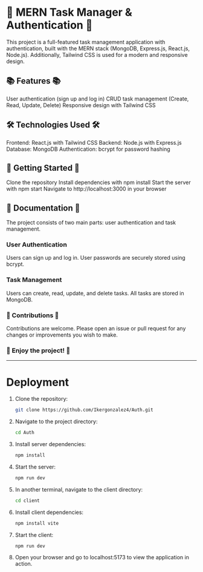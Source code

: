 # 🚀 MERN Task Manager & Authentication 🚀
This project is a full-featured task management application with authentication, built with the MERN stack (MongoDB, Express.js, React.js, Node.js). Additionally, Tailwind CSS is used for a modern and responsive design.

## 📚 Features 📚
User authentication (sign up and log in)
CRUD task management (Create, Read, Update, Delete)
Responsive design with Tailwind CSS

## 🛠️ Technologies Used 🛠️
Frontend: React.js with Tailwind CSS
Backend: Node.js with Express.js
Database: MongoDB
Authentication: bcrypt for password hashing

## 🚀 Getting Started 🚀
Clone the repository
Install dependencies with npm install
Start the server with npm start
Navigate to http://localhost:3000 in your browser

## 📖 Documentation 📖
The project consists of two main parts: user authentication and task management.

### User Authentication
Users can sign up and log in. User passwords are securely stored using bcrypt.

### Task Management
Users can create, read, update, and delete tasks. All tasks are stored in MongoDB.

### 🙏 Contributions 🙏
Contributions are welcome. Please open an issue or pull request for any changes or improvements you wish to make.

### 🎉 Enjoy the project! 🎉

---

# Deployment

1. Clone the repository:

   ```bash
   git clone https://github.com/Ikergonzalez4/Auth.git
   ```

2. Navigate to the project directory:

   ```bash
   cd Auth
   ```
3. Install server dependencies:

   ```bash
   npm install
   ```
4. Start the server:

   ```bash
   npm run dev
   ```
6. In another terminal, navigate to the client directory:

   ```bash
   cd client
   ```
7. Install client dependencies:

   ```bash
   npm install vite
   ```
8. Start the client:

   ```bash
   npm run dev
   ```
9. Open your browser and go to localhost:5173 to view the application in action.
